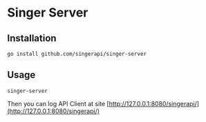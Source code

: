 # Singer Server

## Installation

```shell
go install github.com/singerapi/singer-server
```

## Usage

```shell
singer-server
```

Then you can log API Client at site [http://127.0.0.1:8080/singerapi/](http://127.0.0.1:8080/singerapi/)


